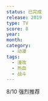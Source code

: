 ```yaml
---
status: 已完成
release: 2019
type: TV
score: 8
year:
month:
category:
  - 动漫
tags:
  - 漫改
  - 热血
  - 战斗
---
```

8/10 强烈推荐
